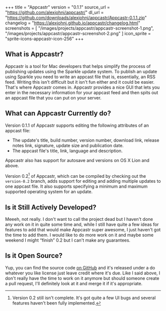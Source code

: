 +++
title = "Appcastr"
version = "0.1.1"
source_url = "https://github.com/alexjohnj/appcastr/"
dl_url = "https://github.com/downloads/alexjohnj/appcastr/Appcastr-0.1.1.zip"
changelog = "https://alexjohnj.github.io/appcastr/changelog.html"
screenshots = [
    "/images/projects/appcastr/appcastr-screenshot-1.png",
    "/images/projects/appcastr/appcastr-screenshot-2.png"
]
icon_sprite = "sprite-icons-appcastr-icon-256"
+++

## What is Appcastr?

Appcastr is a tool for Mac developers that helps simplify the process of publishing updates using the Sparkle update system. To publish an update using Sparkle you need to write an appcast file that is, essentially, an RSS feed. Writing this isn't difficult but it isn't fun either and it could be easier. That's where Appcastr comes in. Appcastr provides a nice GUI that lets you enter in the necessary information for your appcast feed and then spits out an appcast file that you can put on your server. 

## What can Appcastr Currently do?

Version 0.1.1 of Appcastr supports editing the following attributes of an appcast file:

- The update's title, build number, version number, download link, release notes link, signature, update size and publication date.
- The appcast file's title, link, language and description.

Appcastr also has support for autosave and versions on OS X Lion and above. 

Version 0.2[^1] of Appcastr, which can be compiled by checking out the `version-0.2` branch, adds support for editing and adding multiple updates to one appcast file. It also supports specifying a minimum and maximum supported operating system for an update. 

## Is it Still Actively Developed?

Meeeh, not really. I don't want to call the project dead but I haven't done any work on it in quite some time and, while I still have quite a few ideas for features to add that would make Appcastr super awesome, I just haven't got the time to add them. I would like to do more work on it and maybe some weekend I might “finish” 0.2 but I can't make any guarantees. 

## Is it Open Source?

Yup, you can find the source code [on GitHub][github-project-page] and it's released under a do whatever you like license just leave credit where it's due. Like I said above, I don't really have the time to work on it anymore but should someone create a pull request, I'll definitely look at it and merge it if it's appropriate.

[^1]: Version 0.2 still isn't complete. It's got quite a few UI bugs and several features haven't been fully implemented.

[changelog]: http://alexjohnj.github.com/appcastr/changelog.html
[github-project-page]: https://github.com/alexjohnj/appcastr
[application-download-link]: https://github.com/downloads/alexjohnj/appcastr/Appcastr-0.1.1.zip
